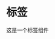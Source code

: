 <script setup lang="ts">
import Preview from '@examples/components/Preview'
import BaseKudzuTag from '../demo/base.vue'
</script>

# 标签

这是一个标签组件

<Preview comp-name='Tag' demo-name='base'><BaseKudzuTag /></Preview>
